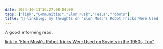 ```yaml
---
date: 2024-10-11T16:27:08-04:00
tags: ["link","Communities","Elon Musk","Tesla","robots"]
title: "🔗 linkblog: my thoughts on 'Elon Musk's Robot Tricks Were Used on Soviets in the 1950s, Too'"
---
```

A good, informing read.

[link to "Elon Musk's Robot Tricks Were Used on Soviets in the 1950s, Too"](https://gizmodo.com/elon-musks-robot-tricks-were-used-on-soviets-in-the-1950s-too-2000511120)